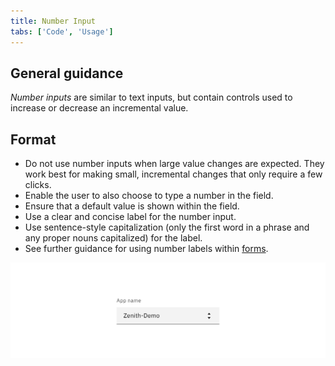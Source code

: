 ```yaml
---
title: Number Input
tabs: ['Code', 'Usage']
---
```


## General guidance

_Number inputs_ are similar to text inputs, but contain controls used to increase or decrease an incremental value.


## Format

- Do not use number inputs when large value changes are expected. They work best for making small, incremental changes that only require a few clicks.
- Enable the user to also choose to type a number in the field.
- Ensure that a default value is shown within the field.
- Use a clear and concise label for the number input.
- Use sentence-style capitalization (only the first word in a phrase and any proper nouns capitalized) for the label.
- See further guidance for using number labels within [forms](/components/form/usage).

<ImageComponent cols="8">

![number input example](images/number-input-usage-1.png)

</ImageComponent>